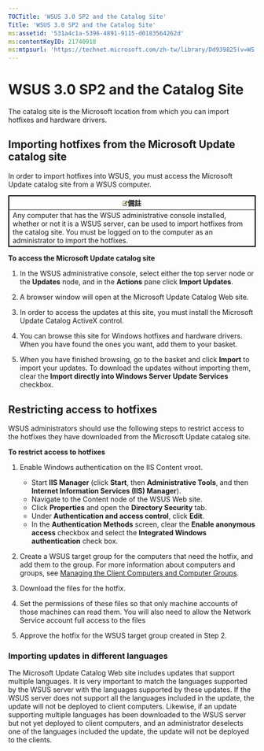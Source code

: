 ```yaml
---
TOCTitle: 'WSUS 3.0 SP2 and the Catalog Site'
Title: 'WSUS 3.0 SP2 and the Catalog Site'
ms:assetid: '531a4c1a-5396-4891-9115-d0183564262d'
ms:contentKeyID: 21740918
ms:mtpsurl: 'https://technet.microsoft.com/zh-tw/library/Dd939825(v=WS.10)'
---
```


WSUS 3.0 SP2 and the Catalog Site
=================================

The catalog site is the Microsoft location from which you can import hotfixes and hardware drivers.

Importing hotfixes from the Microsoft Update catalog site
---------------------------------------------------------

In order to import hotfixes into WSUS, you must access the Microsoft Update catalog site from a WSUS computer.

 
<table style="border:1px solid black;">
<colgroup>
<col width="100%" />
</colgroup>
<thead>
<tr class="header">
<th style="border:1px solid black;" ><img src="images/Dd939825.note(WS.10).gif" />備註</th>
</tr>
</thead>
<tbody>
<tr class="odd">
<td style="border:1px solid black;">Any computer that has the WSUS administrative console installed, whether or not it is a WSUS server, can be used to import hotfixes from the catalog site. You must be logged on to the computer as an administrator to import the hotfixes.
</td>
</tr>
</tbody>
</table>
 

**To access the Microsoft Update catalog site**
1.  In the WSUS administrative console, select either the top server node or the **Updates** node, and in the **Actions** pane click **Import Updates**.

2.  A browser window will open at the Microsoft Update Catalog Web site.

3.  In order to access the updates at this site, you must install the Microsoft Update Catalog ActiveX control.

4.  You can browse this site for Windows hotfixes and hardware drivers. When you have found the ones you want, add them to your basket.

5.  When you have finished browsing, go to the basket and click **Import** to import your updates. To download the updates without importing them, clear the **Import directly into Windows Server Update Services** checkbox.

Restricting access to hotfixes
------------------------------

WSUS administrators should use the following steps to restrict access to the hotfixes they have downloaded from the Microsoft Update catalog site.

**To restrict access to hotfixes**
1.  Enable Windows authentication on the IIS Content vroot.

    -   Start **IIS Manager** (click **Start**, then **Administrative Tools**, and then **Internet Information Services (IIS) Manager**).
    -   Navigate to the Content node of the WSUS Web site.
    -   Click **Properties** and open the **Directory Security** tab.
    -   Under **Authentication and access control**, click **Edit**.
    -   In the **Authentication Methods** screen, clear the **Enable anonymous access** checkbox and select the **Integrated Windows authentication** check box.

2.  Create a WSUS target group for the computers that need the hotfix, and add them to the group. For more information about computers and groups, see [Managing the Client Computers and Computer Groups](https://technet.microsoft.com/5549522b-8fb2-4376-8982-66ae9bbcc72e).

3.  Download the files for the hotfix.

4.  Set the permissions of these files so that only machine accounts of those machines can read them. You will also need to allow the Network Service account full access to the files

5.  Approve the hotfix for the WSUS target group created in Step 2.

### Importing updates in different languages

The Microsoft Update Catalog Web site includes updates that support multiple languages. It is very important to match the languages supported by the WSUS server with the languages supported by these updates. If the WSUS server does not support all the languages included in the update, the update will not be deployed to client computers. Likewise, if an update supporting multiple languages has been downloaded to the WSUS server but not yet deployed to client computers, and an administrator deselects one of the languages included the update, the update will not be deployed to the clients.
